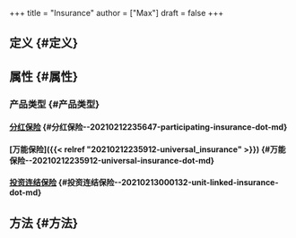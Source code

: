 +++
title = "Insurance"
author = ["Max"]
draft = false
+++

## 定义 {#定义}


## 属性 {#属性}


### 产品类型 {#产品类型}


#### [分红保险](20210212235647-participating_insurance.md) {#分红保险--20210212235647-participating-insurance-dot-md}


#### [万能保险]({{< relref "20210212235912-universal_insurance" >}}) {#万能保险--20210212235912-universal-insurance-dot-md}


#### [投资连结保险](20210213000132-unit_linked_insurance.md) {#投资连结保险--20210213000132-unit-linked-insurance-dot-md}


## 方法 {#方法}
